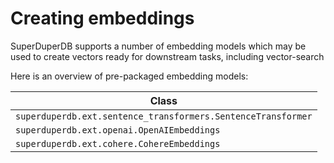 # Creating embeddings

SuperDuperDB supports a number of embedding models which may be used to create
vectors ready for downstream tasks, including vector-search

Here is an overview of pre-packaged embedding models:

| Class | 
| --- | 
| `superduperdb.ext.sentence_transformers.SentenceTransformer` |
| `superduperdb.ext.openai.OpenAIEmbeddings` | 
| `superduperdb.ext.cohere.CohereEmbeddings` |